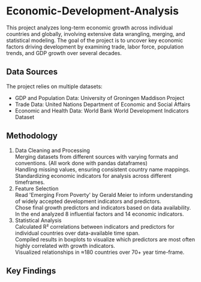 # Economic-Development-Analysis
This project analyzes long-term economic growth across individual countries and globally, involving extensive data wrangling, merging, and statistical modeling. The goal of the project is to uncover key economic factors driving development by examining trade, labor force, population trends, and GDP growth over several decades.

## Data Sources
The project relies on multiple datasets:
- GDP and Population Data: University of Groningen Maddison Project
- Trade Data: United Nations Department of Economic and Social Affairs
- Economic and Health Data: World Bank World Development Indicators Dataset

## Methodology
1. Data Cleaning and Processing  
Merging datasets from different sources with varying formats and conventions. (All work done with pandas dataframes)  
Handling missing values, ensuring consistent country name mappings.  
Standardizing economic indicators for analysis across different timeframes.  
2. Feature Selection  
Read 'Emerging From Poverty' by Gerald Meier to inform understanding of widely accepted development indicators and predictors.  
Chose final growth predictors and indicators based on data availability.  
In the end analyzed 8 influential factors and 14 economic indicators.  
4. Statistical Analysis  
Calculated R² correlations between indicators and predictors for individual countries over data-available time span.  
Compiled results in boxplots to visualize which predictors are most often highly correlated with growth indicators.  
Visualized relationships in ≈180 countries over 70+ year time-frame.  

## Key Findings
